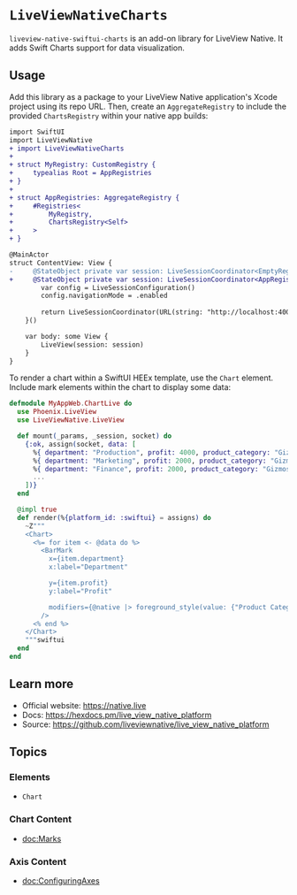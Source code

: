 # ``LiveViewNativeCharts``

`liveview-native-swiftui-charts` is an add-on library for LiveView Native. It adds Swift Charts support for data visualization.

## Usage

Add this library as a package to your LiveView Native application's Xcode project using its repo URL. Then, create an `AggregateRegistry` to include the provided `ChartsRegistry` within your native app builds:

```diff
import SwiftUI
import LiveViewNative
+ import LiveViewNativeCharts
+ 
+ struct MyRegistry: CustomRegistry {
+     typealias Root = AppRegistries
+ }
+ 
+ struct AppRegistries: AggregateRegistry {
+     #Registries<
+         MyRegistry,
+         ChartsRegistry<Self>
+     >
+ }

@MainActor
struct ContentView: View {
-     @StateObject private var session: LiveSessionCoordinator<EmptyRegistry> = {
+     @StateObject private var session: LiveSessionCoordinator<AppRegistries> = {
        var config = LiveSessionConfiguration()
        config.navigationMode = .enabled
        
        return LiveSessionCoordinator(URL(string: "http://localhost:4000/")!, config: config)
    }()

    var body: some View {
        LiveView(session: session)
    }
}
```

To render a chart within a SwiftUI HEEx template, use the `Chart` element.
Include mark elements within the chart to display some data:

```elixir
defmodule MyAppWeb.ChartLive do
  use Phoenix.LiveView
  use LiveViewNative.LiveView

  def mount(_params, _session, socket) do
    {:ok, assign(socket, data: [
      %{ department: "Production", profit: 4000, product_category: "Gizmos" },
      %{ department: "Marketing", profit: 2000, product_category: "Gizmos" },
      %{ department: "Finance", profit: 2000, product_category: "Gizmos" },
      ...
    ])}
  end

  @impl true
  def render(%{platform_id: :swiftui} = assigns) do
    ~Z"""
    <Chart>
      <%= for item <- @data do %>
        <BarMark
          x={item.department}
          x:label="Department"

          y={item.profit}
          y:label="Profit"

          modifiers={@native |> foreground_style(value: {"Product Category", item.product_category})}
        />
      <% end %>
    </Chart>
    """swiftui
  end
end
```

## Learn more

  * Official website: https://native.live
  * Docs: https://hexdocs.pm/live_view_native_platform
  * Source: https://github.com/liveviewnative/live_view_native_platform

## Topics
### Elements
- ``Chart``
### Chart Content
- <doc:Marks>
### Axis Content
- <doc:ConfiguringAxes>
